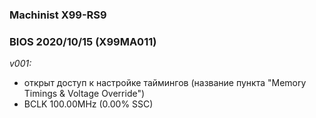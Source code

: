 ### Machinist X99-RS9
### BIOS 2020/10/15 (X99MA011)

*v001:*
* открыт доступ к настройке таймингов (название пункта "Memory Timings & Voltage Override")
* BCLK 100.00MHz (0.00% SSC)
